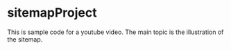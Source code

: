 # sitemapProject
This is sample code for a youtube video. The main topic is the illustration of the sitemap.
